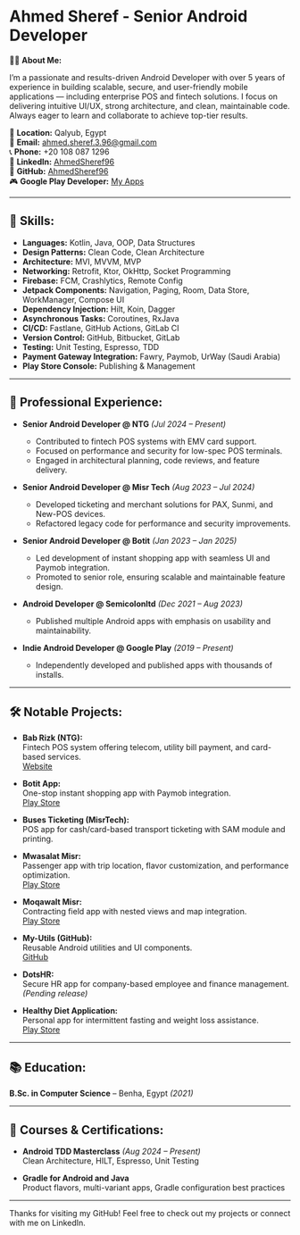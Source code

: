 # Ahmed Sheref - Senior Android Developer

👨‍💻 **About Me:**

I’m a passionate and results-driven Android Developer with over 5 years of experience in building scalable, secure, and user-friendly mobile applications — including enterprise POS and fintech solutions. I focus on delivering intuitive UI/UX, strong architecture, and clean, maintainable code. Always eager to learn and collaborate to achieve top-tier results.

📍 **Location:** Qalyub, Egypt  
📧 **Email:** ahmed.sheref.3.96@gmail.com  
📞 **Phone:** +20 108 087 1296  
🔗 **LinkedIn:** [AhmedSheref96](https://www.linkedin.com/in/ahmedsheref96/)  
📱 **GitHub:** [AhmedSheref96](https://github.com/AhmedSheref96)  
🎮 **Google Play Developer:** [My Apps](https://play.google.com/store/search?q=pub%3Aas3&c=apps)

---

## 🔧 **Skills:**

- **Languages:** Kotlin, Java, OOP, Data Structures
- **Design Patterns:** Clean Code, Clean Architecture
- **Architecture:** MVI, MVVM, MVP
- **Networking:** Retrofit, Ktor, OkHttp, Socket Programming
- **Firebase:** FCM, Crashlytics, Remote Config
- **Jetpack Components:** Navigation, Paging, Room, Data Store, WorkManager, Compose UI
- **Dependency Injection:** Hilt, Koin, Dagger
- **Asynchronous Tasks:** Coroutines, RxJava
- **CI/CD:** Fastlane, GitHub Actions, GitLab CI
- **Version Control:** GitHub, Bitbucket, GitLab
- **Testing:** Unit Testing, Espresso, TDD
- **Payment Gateway Integration:** Fawry, Paymob, UrWay (Saudi Arabia)
- **Play Store Console:** Publishing & Management

---

## 💼 **Professional Experience:**

- **Senior Android Developer @ NTG** *(Jul 2024 – Present)*  
  - Contributed to fintech POS systems with EMV card support.  
  - Focused on performance and security for low-spec POS terminals.  
  - Engaged in architectural planning, code reviews, and feature delivery.

- **Senior Android Developer @ Misr Tech** *(Aug 2023 – Jul 2024)*  
  - Developed ticketing and merchant solutions for PAX, Sunmi, and New-POS devices.  
  - Refactored legacy code for performance and security improvements.

- **Senior Android Developer @ Botit** *(Jan 2023 – Jan 2025)*  
  - Led development of instant shopping app with seamless UI and Paymob integration.  
  - Promoted to senior role, ensuring scalable and maintainable feature design.

- **Android Developer @ Semicolonltd** *(Dec 2021 – Aug 2023)*  
  - Published multiple Android apps with emphasis on usability and maintainability.

- **Indie Android Developer @ Google Play** *(2019 – Present)*  
  - Independently developed and published apps with thousands of installs.

---

## 🛠 **Notable Projects:**

- **Bab Rizk (NTG):**  
  Fintech POS system offering telecom, utility bill payment, and card-based services.  
  [Website](https://www.babrezq.com)

- **Botit App:**  
  One-stop instant shopping app with Paymob integration.  
  [Play Store](https://play.google.com/store/apps/details?id=com.botit.master)

- **Buses Ticketing (MisrTech):**  
  POS app for cash/card-based transport ticketing with SAM module and printing.

- **Mwasalat Misr:**  
  Passenger app with trip location, flavor customization, and performance optimization.  
  [Play Store](https://play.google.com/store/apps/details?id=com.mwasalatmisr)

- **Moqawalt Misr:**  
  Contracting field app with nested views and map integration.  
  [Play Store](https://play.google.com/store/apps/details?id=com.moqawlat.app)

- **My-Utils (GitHub):**  
  Reusable Android utilities and UI components.  
  [GitHub](https://github.com/AhmedSheref96/My-Utils)

- **DotsHR:**  
  Secure HR app for company-based employee and finance management. *(Pending release)*

- **Healthy Diet Application:**  
  Personal app for intermittent fasting and weight loss assistance.  
  [Play Store](https://play.google.com/store/apps/details?id=com.el3asas.regym)

---

## 📚 **Education:**

**B.Sc. in Computer Science** – Benha, Egypt *(2021)*

---

## 📜 **Courses & Certifications:**

- **Android TDD Masterclass** *(Aug 2024 – Present)*  
  Clean Architecture, HILT, Espresso, Unit Testing

- **Gradle for Android and Java**  
  Product flavors, multi-variant apps, Gradle configuration best practices

---

Thanks for visiting my GitHub! Feel free to check out my projects or connect with me on LinkedIn.

